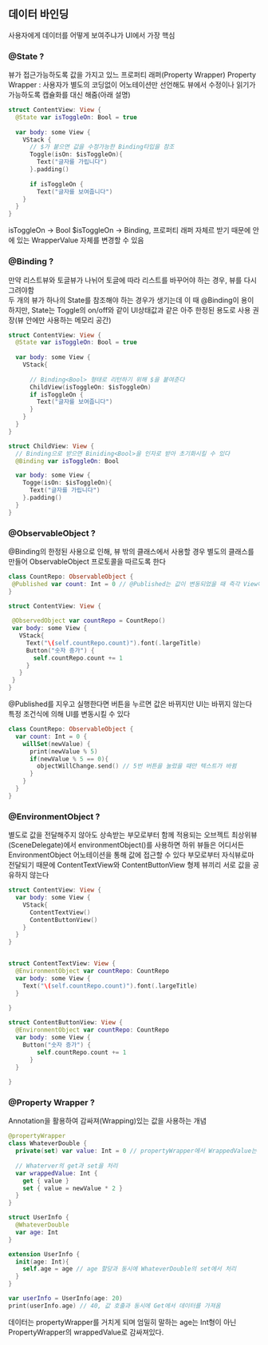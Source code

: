 ## 데이터 바인딩 
사용자에게 데이터를 어떻게 보여주냐가 UI에서 가장 핵심

### @State ?
뷰가 접근가능하도록 값을 가지고 있느 프로퍼티 래퍼(Property Wrapper)
Property Wrapper : 사용자가 별도의 코딩없이 어노테이션만 선언해도 뷰에서 수정이나 읽기가 가능하도록 캡슐화를 대신 해줌(아래 설명)

```swift
struct ContentView: View {
  @State var isToggleOn: Bool = true
  
  var body: some View {
    VStack {
      // $가 붙으면 값을 수정가능한 Binding타입을 참조
      Toggle(isOn: $isToggleOn){
        Text("글자를 가립니다")
      }.padding()
    
      if isToggleOn {
        Text("글자를 보여줍니다")
    }
  }
}
```
isToggleOn -> Bool
$isToggleOn -> Binding<Bool>, 프로퍼티 래퍼 자체르 받기 때문에 안에 있는 WrapperValue 자체를 변경할 수 있음

### @Binding ?
만약 리스트뷰와 토글뷰가 나뉘어 토글에 따라 리스트를 바꾸어야 하는 경우, 뷰를 다시 그려야함  
두 개의 뷰가 하나의 State를 참조해야 하는 경우가 생기는데 이 때 @Binding이 용이  
하지만, State는 Toggle의 on/off와 같이 UI상태값과 같은 아주 한정된 용도로 사용 권장(뷰 안에만 사용하는 메모리 공간)

```swift
struct ContentView: View {
  @State var isToggleOn: Bool = true
  
  var body: some View {
    VStack{
      
      // Binding<Bool> 형태로 리턴하기 위해 $을 붙여준다
      ChildView(isToggleOn: $isToggleOn)
      if isToggleOn {
        Text("글자를 보여줍니다")
      }
    }
  }
}

struct ChildView: View {
  // Binding으로 받으면 Biniding<Bool>을 인자로 받아 초기화시킬 수 있다
  @Binding var isToggleOn: Bool

  var body: some View {
    Togge(isOn: $isToggleOn){
      Text("글자를 가립니다")
    }.padding()
  }
}

```

### @ObservableObject ?
@Binding의 한정된 사용으로 인해, 뷰 밖의 클래스에서 사용할 경우 별도의 클래스를 만들어 ObservableObject 프로토콜을 따르도록 한다  
 ```swift
 class CountRepo: ObservableObject {
  @Published var count: Int = 0 // @Published는 값이 변동되었을 때 즉각 View에게 알려주는 어노테이션
 }
 
 struct ContentView: View {
  
  @ObservedObject var countRepo = CountRepo()
  var body: some View {
    VStack{
      Text("\(self.countRepo.count)").font(.largeTitle)
      Button("숫자 증가") {
        self.countRepo.count += 1
      }
    }
  }
 }
 ```

@Published를 지우고 실행한다면 버튼을 누르면 값은 바뀌지만 UI는 바뀌지 않는다  
특정 조건식에 의해 UI를 변동시킬 수 있다

```swift
class CountRepo: ObservableObject {
  var count: Int = 0 {
    willSet(newValue) {
      print(newValue % 5)
      if(newValue % 5 == 0){
        objectWillChange.send() // 5번 버튼을 눌렀을 때만 텍스트가 바뀜
      }
    }
  }
}

```

### @EnvironmentObject ?
별도로 값을 전달해주지 않아도 상속받는 부모로부터 함께 적용되는 오브젝트
최상위뷰(SceneDelegate)에서 environmentObject()를 사용하면 하위 뷰들은 어디서든 EnvironmentObject 어노테이션을 통해 값에 접근할 수 있다
부모로부터 자식뷰로마 전달되기 때문에 ContentTextView와 ContentButtonView 형제 뷰끼리 서로 값을 공유하지 않는다 
```swift
struct ContentView: View {
  var body: some View {
    VStack{
      ContentTextView()
      ContentButtonView()
    }
  }
}


struct ContentTextView: View {
  @EnvironmentObject var countRepo: CountRepo
  var body: some View {
    Text("\(self.countRepo.count)").font(.largeTitle)
  }
  
}

struct ContentButtonView: View {
  @EnvironmentObject var countRepo: CountRepo
  var body: some View {
    Button("숫자 증가") {
        self.countRepo.count += 1
      }
  }
  
}

```

### @Property Wrapper ?
Annotation을 활용하여 감싸져(Wrapping)있는 값을 사용하는 개념

```swift
@propertyWrapper
class WhateverDouble {
  private(set) var value: Int = 0 // propertyWrapper에서 WrappedValue는 반드시 구현해야 한다 
  
  // Whaterver의 get과 set을 처리
  var wrappedValue: Int {
    get { value }
    set { value = newValue * 2 }
  }
}

struct UserInfo {
  @WhateverDouble
  var age: Int
}

extension UserInfo {
  init(age: Int){
    self.age = age // age 할당과 동시에 WhateverDouble의 set에서 처리
  }  
}

var userInfo = UserInfo(age: 20)
print(userInfo.age) // 40, 값 호출과 동시에 Get에서 데이터를 가져옴
```
데이터는 propertyWrapper를 거치게 되며 엄밀히 말하는 age는 Int형이 아닌 PropertyWrapper의 wrappedValue로 감싸져있다.











